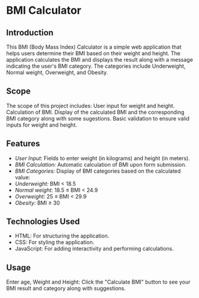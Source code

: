 # BMI Calculator
## Introduction
This BMI (Body Mass Index) Calculator is a simple web application that helps users determine their BMI based on their weight and height. The application calculates the BMI and displays the result along with a message indicating the user's BMI category. The categories include Underweight, Normal weight, Overweight, and Obesity.
## Scope
The scope of this project includes:
User input for weight and height.
Calculation of BMI.
Display of the calculated BMI and the corresponding BMI category along with some sugestions.
Basic validation to ensure valid inputs for weight and height.
## Features
* _User Input:_ Fields to enter weight (in kilograms) and height (in meters).
* _BMI Calculation:_ Automatic calculation of BMI upon form submission.
* _BMI Categories:_ Display of BMI categories based on the calculated value:
* _Underweight:_ BMI < 18.5
* _Normal weight:_ 18.5 ≤ BMI < 24.9
* _Overweight:_ 25 ≤ BMI < 29.9
* _Obesity:_ BMI ≥ 30
## Technologies Used
* HTML: For structuring the application.
* CSS: For styling the application.
* JavaScript: For adding interactivity and performing calculations.
## Usage
Enter age, Weight and Height:
Click the "Calculate BMI" button to see your BMI result and category along with suggestions.

